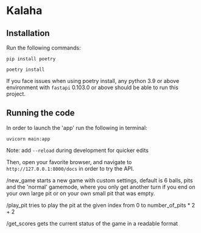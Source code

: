 # Kalaha

## Installation

Run the following commands:

`pip install poetry`

`poetry install`

If you face issues when using poetry install, any python 3.9 or above environment with `fastapi` 0.103.0 or above should
be able to run this project.

## Running the code

In order to launch the 'app' run the following in terminal:

`uvicorn main:app`

Note: add `--reload` during development for quicker edits

Then, open your favorite browser, and navigate to `http://127.0.0.1:8000/docs`  in order to try the API.

/new_game starts a new game with custom settings, default is 6 balls, pits and the 'normal' gamemode, where you only get
another turn if you end on your own large pit or on your own small pit that was empty.

/play_pit tries to play the pit at the given index from 0 to number_of_pits * 2 + 2

/get_scores gets the current status of the game in a readable format